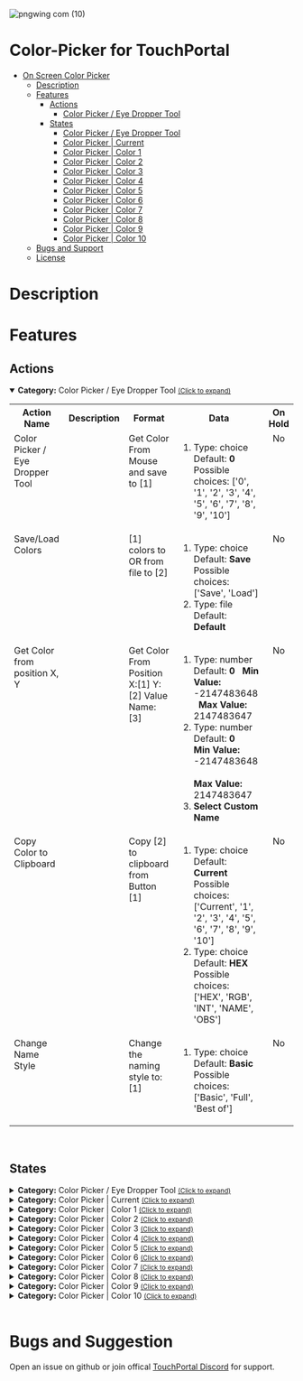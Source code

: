 ![pngwing com (10)](https://user-images.githubusercontent.com/76603653/152662488-5be85fa8-fc2a-44a1-8698-0f0e07111ad4.png)


# Color-Picker for TouchPortal
- [On Screen Color Picker](#On-Screen-Color-Picker)
  - [Description](#description) 
  - [Features](#Features)
    - [Actions](#actions)
        - [Color Picker / Eye Dropper Tool](#tp.plugin.color_picker.mainactions)
    - [States](#states)
        - [Color Picker / Eye Dropper Tool](#tp.plugin.color_picker.mainstates)
        - [Color Picker | Current](#tp.plugin.color_picker.currentstates)
        - [Color Picker | Color 1](#tp.plugin.color_picker.color1states)
        - [Color Picker | Color 2](#tp.plugin.color_picker.color2states)
        - [Color Picker | Color 3](#tp.plugin.color_picker.color3states)
        - [Color Picker | Color 4](#tp.plugin.color_picker.color4states)
        - [Color Picker | Color 5](#tp.plugin.color_picker.color5states)
        - [Color Picker | Color 6](#tp.plugin.color_picker.color6states)
        - [Color Picker | Color 7](#tp.plugin.color_picker.color7states)
        - [Color Picker | Color 8](#tp.plugin.color_picker.color8states)
        - [Color Picker | Color 9](#tp.plugin.color_picker.color9states)
        - [Color Picker | Color 10](#tp.plugin.color_picker.color10states)
  - [Bugs and Support](#bugs-and-suggestion)
  - [License](#license)
  
# Description



# Features

## Actions
<details open id='tp.plugin.color_picker.mainactions'><summary><b>Category:</b> Color Picker / Eye Dropper Tool <small><ins>(Click to expand)</ins></small></summary><table>
<tr valign='buttom'><th>Action Name</th><th>Description</th><th>Format</th><th nowrap>Data<br/></th><th>On<br/>Hold</sub></div></th></tr>
<tr valign='top'><td>Color Picker / Eye Dropper Tool</td><td> </td><td>Get Color From Mouse and save to [1]</td><td><ol start=1><li>Type: choice &nbsp; <br>
Default: <b>0</b><br> Possible choices: ['0', '1', '2', '3', '4', '5', '6', '7', '8', '9', '10']</li>
</ol></td>
<td align=center>No</td>
<tr valign='top'><td>Save/Load Colors</td><td> </td><td>[1] colors to OR from file to [2]</td><td><ol start=1><li>Type: choice &nbsp; 
Default: <b>Save</b> Possible choices: ['Save', 'Load']</li>
<li>Type: file &nbsp; 
Default: <b>Default</b></li>
</ol></td>
<td align=center>No</td>
<tr valign='top'><td>Get Color from position X, Y</td><td> </td><td>Get Color From Position X:[1]  Y:[2] Value Name: [3]</td><td><ol start=1><li>Type: number &nbsp; 
Default: <b>0</b> &nbsp; <b>Min Value:</b> -2147483648 &nbsp; <b>Max Value:</b> 2147483647</li>
<li>Type: number &nbsp; 
Default: <b>0</b> &nbsp; <br><b>Min Value:</b> -2147483648 &nbsp; <br><b>Max Value:</b> 2147483647</li>
<li>
<b>Select Custom Name</b></li>
</ol></td>
<td align=center>No</td>
<tr valign='top'><td>Copy Color to Clipboard</td><td> </td><td>Copy [2] to clipboard from Button [1]</td><td><ol start=1><li>Type: choice &nbsp; 
Default: <b>Current</b> Possible choices: ['Current', '1', '2', '3', '4', '5', '6', '7', '8', '9', '10']</li>
<li>Type: choice &nbsp; 
Default: <b>HEX</b> Possible choices: ['HEX', 'RGB', 'INT', 'NAME', 'OBS']</li>
</ol></td>
<td align=center>No</td>
<tr valign='top'><td>Change Name Style</td><td> </td><td>Change the naming style to:[1]</td><td><ol start=1><li>Type: choice &nbsp; 
Default: <b>Basic</b> Possible choices: ['Basic', 'Full', 'Best of']</li>
</ol></td>
<td align=center>No</td>
</tr></table></details>
<br>

## States
<details id='tp.plugin.color_picker.mainstates'><summary><b>Category:</b> Color Picker / Eye Dropper Tool <small><ins>(Click to expand)</ins></small></summary>


| Id | Description | DefaultValue | parentGroup |
| --- | --- | --- | --- |
| .state.current_text_name_style | Color Picker: Text Name Style |  |   |
| .state.last_mouse_x | Color Picker: Last Mouse Location - X |  |   |
| .state.last_mouse_y | Color Picker: Last Mouse Location - Y |  |   |
| .state.config_loaded | Color Picker: Current Config Loaded |  |   |
</details>

<details id='tp.plugin.color_picker.currentstates'><summary><b>Category:</b> Color Picker | Current <small><ins>(Click to expand)</ins></small></summary>


| Id | Description | DefaultValue | parentGroup |
| --- | --- | --- | --- |
| .state.icon_color_current | Color Picker: COLORICON |  |   |
| .state.text_current | Color Picker: TEXT |  |   |
| .state.hex_color_current | Color Picker: HEX |  |   |
| .state.rgb_color_current | Color Picker: RGB |  |   |
| .state.int_color_current | Color Picker: INT  |  |   |
| .state.obs_color_current | Color Picker: OBS |  |   |
</details>

<details id='tp.plugin.color_picker.color1states'><summary><b>Category:</b> Color Picker | Color 1 <small><ins>(Click to expand)</ins></small></summary>


| Id | Description | DefaultValue | parentGroup |
| --- | --- | --- | --- |
| .state.icon_color_button1 | Color Picker: COLORICON [B1] |  |   |
| .state.text_color_button1 | Color Picker: TEXT  |  |   |
| .state.hex_color_button1 | Color Picker: HEX [B1]  |  |   |
| .state.rgb_color_button1 | Color Picker: RGB [B1] |  |   |
| .state.int_color_button1 | Color Picker: INT [B1] |  |   |
| .state.obs_color_button1 | Color Picker: OBS [B1] |  |   |
</details>

<details id='tp.plugin.color_picker.color2states'><summary><b>Category:</b> Color Picker | Color 2 <small><ins>(Click to expand)</ins></small></summary>


| Id | Description | DefaultValue | parentGroup |
| --- | --- | --- | --- |
| .state.icon_color_button2 | Color Picker: COLORICON [B2] |  |   |
| .state.text_color_button2 | Color Picker: TEXT [B2]  |  |   |
| .state.hex_color_button2 | Color Picker: HEX [B2]  |  |   |
| .state.rgb_color_button2 | Color Picker: RGB [B2] |  |   |
| .state.int_color_button2 | Color Picker: INT [B2] |  |   |
| .state.obs_color_button2 | Color Picker: OBS [B2] |  |   |
</details>

<details id='tp.plugin.color_picker.color3states'><summary><b>Category:</b> Color Picker | Color 3 <small><ins>(Click to expand)</ins></small></summary>


| Id | Description | DefaultValue | parentGroup |
| --- | --- | --- | --- |
| .state.icon_color_button3 | Color Picker: COLORICON [B3] |  |   |
| .state.text_color_button3 | Color Picker: TEXT [B3]  |  |   |
| .state.hex_color_button3 | Color Picker: HEX [B3]  |  |   |
| .state.rgb_color_button3 | Color Picker: RGB [B3] |  |   |
| .state.int_color_button3 | Color Picker: INT [B3] |  |   |
| .state.obs_color_button3 | Color Picker: OBS [B3] |  |   |
</details>

<details id='tp.plugin.color_picker.color4states'><summary><b>Category:</b> Color Picker | Color 4 <small><ins>(Click to expand)</ins></small></summary>


| Id | Description | DefaultValue | parentGroup |
| --- | --- | --- | --- |
| .state.icon_color_button4 | Color Picker: COLORICON [B4] |  |   |
| .state.text_color_button4 | Color Picker: TEXT [B4]  |  |   |
| .state.hex_color_button4 | Color Picker: HEX [B4]  |  |   |
| .state.rgb_color_button4 | Color Picker: RGB [B4] |  |   |
| .state.int_color_button4 | Color Picker: INT [B4] |  |   |
| .state.obs_color_button4 | Color Picker: OBS [B4] |  |   |
</details>

<details id='tp.plugin.color_picker.color5states'><summary><b>Category:</b> Color Picker | Color 5 <small><ins>(Click to expand)</ins></small></summary>


| Id | Description | DefaultValue | parentGroup |
| --- | --- | --- | --- |
| .state.icon_color_button5 | Color Picker: COLORICON [B5] |  |   |
| .state.text_color_button5 | Color Picker: TEXT [B5]  |  |   |
| .state.hex_color_button5 | Color Picker: HEX [B5]  |  |   |
| .state.rgb_color_button5 | Color Picker: RGB [B5] |  |   |
| .state.int_color_button5 | Color Picker: INT [B5] |  |   |
| .state.obs_color_button5 | Color Picker: OBS [B5] |  |   |
</details>

<details id='tp.plugin.color_picker.color6states'><summary><b>Category:</b> Color Picker | Color 6 <small><ins>(Click to expand)</ins></small></summary>


| Id | Description | DefaultValue | parentGroup |
| --- | --- | --- | --- |
| .state.icon_color_button6 | Color Picker: COLORICON [B6] |  |   |
| .state.text_color_button6 | Color Picker: TEXT [B6]  |  |   |
| .state.hex_color_button6 | Color Picker: HEX [B6]  |  |   |
| .state.rgb_color_button6 | Color Picker: RGB [B6] |  |   |
| .state.int_color_button6 | Color Picker: INT [B6] |  |   |
| .state.obs_color_button6 | Color Picker: OBS [B6] |  |   |
</details>

<details id='tp.plugin.color_picker.color7states'><summary><b>Category:</b> Color Picker | Color 7 <small><ins>(Click to expand)</ins></small></summary>


| Id | Description | DefaultValue | parentGroup |
| --- | --- | --- | --- |
| .state.icon_color_button7 | Color Picker: COLORICON [B7] |  |   |
| .state.text_color_button7 | Color Picker: TEXT [B7]  |  |   |
| .state.hex_color_button7 | Color Picker: HEX [B7]  |  |   |
| .state.rgb_color_button7 | Color Picker: RGB [B7] |  |   |
| .state.int_color_button7 | Color Picker: INT [B7] |  |   |
| .state.obs_color_button7 | Color Picker: OBS [B7] |  |   |
</details>

<details id='tp.plugin.color_picker.color8states'><summary><b>Category:</b> Color Picker | Color 8 <small><ins>(Click to expand)</ins></small></summary>


| Id | Description | DefaultValue | parentGroup |
| --- | --- | --- | --- |
| .state.icon_color_button8 | Color Picker: COLORICON [B8] |  |   |
| .state.text_color_button8 | Color Picker: TEXT [B8]  |  |   |
| .state.hex_color_button8 | Color Picker: HEX [B8]  |  |   |
| .state.rgb_color_button8 | Color Picker: RGB [B8] |  |   |
| .state.int_color_button8 | Color Picker: INT [B8] |  |   |
| .state.obs_color_button8 | Color Picker: OBS [B8] |  |   |
</details>

<details id='tp.plugin.color_picker.color9states'><summary><b>Category:</b> Color Picker | Color 9 <small><ins>(Click to expand)</ins></small></summary>


| Id | Description | DefaultValue | parentGroup |
| --- | --- | --- | --- |
| .state.icon_color_button9 | Color Picker: COLORICON [B9] |  |   |
| .state.text_color_button9 | Color Picker: TEXT [B9]  |  |   |
| .state.hex_color_button9 | Color Picker: HEX [B9]  |  |   |
| .state.rgb_color_button9 | Color Picker: RGB [B9] |  |   |
| .state.int_color_button9 | Color Picker: INT [B9] |  |   |
| .state.obs_color_button9 | Color Picker: OBS [B9] |  |   |
</details>

<details id='tp.plugin.color_picker.color10states'><summary><b>Category:</b> Color Picker | Color 10 <small><ins>(Click to expand)</ins></small></summary>


| Id | Description | DefaultValue | parentGroup |
| --- | --- | --- | --- |
| .state.icon_color_button10 | Color Picker: COLORICON [B10] |  |   |
| .state.text_color_button10 | Color Picker: TEXT [B10]  |  |   |
| .state.hex_color_button10 | Color Picker: HEX [B10]  |  |   |
| .state.rgb_color_button10 | Color Picker: RGB [B10] |  |   |
| .state.int_color_button10 | Color Picker: INT [B10] |  |   |
| .state.obs_color_button10 | Color Picker: OBS [B10] |  |   |
</details>

<br>

# Bugs and Suggestion
Open an issue on github or join offical [TouchPortal Discord](https://discord.gg/MgxQb8r) for support.

